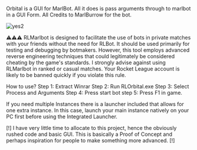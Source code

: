 Orbital is a GUI for MarlBot. All it does is pass arguments through to marlbot in a GUI Form.
All Credits to MarlBurrow for the bot.


![yes2](https://github.com/SkiffyMan/RLOrbital/assets/169090800/0509303d-93ee-466e-bf1a-70f2b9e63d6e)


⚠️⚠️⚠️ RLMarlbot is designed to facilitate the use of bots in private matches with your friends without the need for RLBot. It should be used primarily for testing and debugging by botmakers. However, this tool employs advanced reverse engineering techniques that could legitimately be considered cheating by the game's standards. I strongly advise against using RLMarlbot in ranked or casual matches. Your Rocket League account is likely to be banned quickly if you violate this rule.
  
How to use?
Step 1:
Extract Winrar
Step 2:
Run RLOrbital.exe
Step 3:
Select Process and Arguments
Step 4:
Press start bot
step 5: 
Press F1 in game.

If you need multiple Instances there is a launcher included that allows for one extra instance. In this case, launch your main instance natively on your PC first before using the Integrated Launcher. 


[!] I have very little time to allocate to this project, hence the obviously rushed code and basic GUI. This is basically a Proof of Concept and perhaps inspiration for people to make something more advanced. [!]


